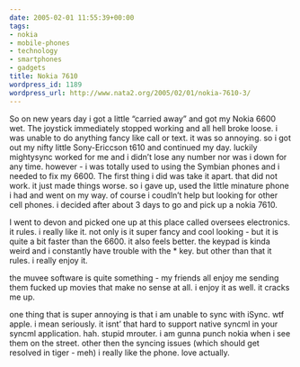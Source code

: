 ```yaml
---
date: 2005-02-01 11:55:39+00:00
tags:
- nokia
- mobile-phones
- technology
- smartphones
- gadgets
title: Nokia 7610
wordpress_id: 1189
wordpress_url: http://www.nata2.org/2005/02/01/nokia-7610-3/
---
```


So on new years day i got a little “carried away” and got my Nokia 6600 wet. The joystick immediately stopped working and all hell broke loose. i was unable to do anything fancy like call or text. it was so annoying. so i got out my nifty little Sony-Ericcson t610 and continued my day. luckily mightysync worked for me and i didn’t lose any number nor was i down for any time. however - i was totally used to using the Symbian phones and i needed to fix my 6600. The first thing i did was take it apart. that did not work. it just made things worse. so i gave up, used the little minature phone i had and went on my way. of course i coudln’t help but looking for other cell phones. i decided after about 3 days to go and pick up a nokia 7610.

I went to devon and picked one up at this place called oversees electronics. it rules. i really like it. not only is it super fancy and cool looking - but it is quite a bit faster than the 6600. it also feels better. the keypad is kinda weird and i constantly have trouble with the * key. but other than that it rules. i really enjoy it.

the muvee software is quite something - my friends all enjoy me sending them fucked up movies that make no sense at all. i enjoy it as well. it cracks me up.

one thing that is super annoying is that i am unable to sync with iSync. wtf apple. i mean seriously. it isnt’ that hard to support native syncml in your syncml application. hah. stupid mrouter. i am gunna punch nokia when i see them on the street. other then the syncing issues (which should get resolved in tiger - meh) i really like the phone. love actually.